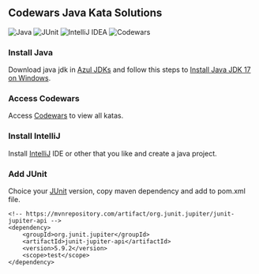 ## Codewars Java Kata Solutions

![Java](https://img.shields.io/badge/java-%23ED8B00.svg?style=for-the-badge&logo=java&logoColor=white)
![JUnit](https://img.shields.io/badge/JUnity-100000?style=for-the-badge&logo=JUnit5&logoColor=24995d&labelColor=d14d46&color=d14d46)
![IntelliJ IDEA](https://img.shields.io/badge/IntelliJIDEA-000000.svg?style=for-the-badge&logo=intellij-idea&logoColor=white)
![Codewars](https://img.shields.io/badge/Codewars-B1361E?style=for-the-badge&logo=codewars&logoColor=grey)

### Install Java
Download java jdk in [Azul JDKs](https://www.azul.com/downloads/?package=jdk) and follow this steps to [Install Java JDK 17 on Windows](https://www.youtube.com/watch?v=QekeJBShCy4).

### Access Codewars
Access [Codewars](https://www.codewars.com) to view all katas.

### Install IntelliJ
Install [IntelliJ](https://www.jetbrains.com/idea/download/#section=windows) IDE or other that you like and create a java project.

### Add JUnit
Choice your [JUnit](https://mvnrepository.com/artifact/org.junit.jupiter/junit-jupiter-api) version, copy maven dependency and add to pom.xml file.

```
<!-- https://mvnrepository.com/artifact/org.junit.jupiter/junit-jupiter-api -->
<dependency>
    <groupId>org.junit.jupiter</groupId>
    <artifactId>junit-jupiter-api</artifactId>
    <version>5.9.2</version>
    <scope>test</scope>
</dependency>
```